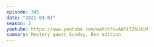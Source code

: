 ```yaml
---
episode: 345
date: "2021-03-07"
season: 2
youtube: https://www.youtube.com/watch?v=AATiTZhUdiM
summary: Mystery guest Sunday, Ben edition
---
```

